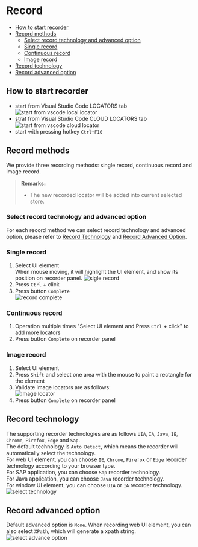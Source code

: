# Record<!-- {docsify-ignore-all} -->

- [How to start recorder](#how-to-start-recorder)
- [Record methods](#record-methods)
    - [Select record technology and advanced option](#select-record-technology-and-advanced-option)
    - [Single record](#single-record)
    - [Continuous record](#continuous-record)
    - [Image record](#image-record)
- [Record technology](#record-technology)
- [Record advanced option](#record-advanced-option)

## How to start recorder
- start from Visual Studio Code LOCATORS tab  
![start from vscode local locator](../../img/start_recorder_from_vscode.png)
- strat from Visual Studio Code CLOUD LOCATORS tab  
![start from vscode cloud locator](../../img/start_recorder_from_cloud.png)
- start with pressing hotkey `Ctrl+F10`  

## Record methods

We provide three recording methods: single record, continuous record and image record.

> **Remarks:**
>- The new recorded locator will be added into current selected store.

### Select record technology and advanced option
For each record method we can select record technology and advanced option, please refer to [Record Technology](#record-technology) and [Record Advanced Option](#record-advanced-option).

### Single record

1. Select UI element  
When mouse moving, it will highlight the UI element, and show its position on recorder panel.
![sigle record](../../img/recorder_single.png)
2. Press `Ctrl` + click
3. Press button `Complete`  
![record complete](../../img/recorder_complete.png)

### Continuous record

1. Operation multiple times "Select UI element and Press `Ctrl` + click" to add more locators
2. Press button `Complete` on recorder panel

### Image record

1. Select UI element  
2. Press `Shift` and select one area with the mouse to paint a rectangle for the element
3. Validate image locators are as follows:  
![image locator](../../img/record_image_locator.png)
4. Press button `Complete` on recorder panel

## Record technology

The supporting recorder technologies are as follows `UIA`, `IA`, `Java`, `IE`, `Chrome`, `Firefox`, `Edge` and `Sap`.  
The default technology is `Auto Detect`, which means the recorder will automatically select the technology.  
For web UI element, you can choose `IE`, `Chrome`, `Firefox` or `Edge` recorder technology according to your browser type.  
For SAP application, you can choose `Sap` recorder technology.  
For Java application, you can choose `Java` recorder technology.  
For window UI element, you can choose `UIA` or `IA` recorder technology.  
![select technology](../../img/record_choose_tech.png) 

## Record advanced option

Default advanced option is `None`. When recording web UI element, you can also select `XPath`, which will generate a xpath string.  
![select advance option](../../img/record_choose_advance.png)